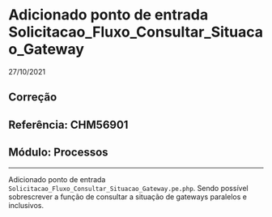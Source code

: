 # Adicionado ponto de entrada Solicitacao_Fluxo_Consultar_Situacao_Gateway
27/10/2021
## Correção
## Referência: CHM56901
## Módulo: Processos
***

Adicionado ponto de entrada `Solicitacao_Fluxo_Consultar_Situacao_Gateway.pe.php`. Sendo possível sobrescrever a função de consultar a situação de gateways paralelos e inclusivos.